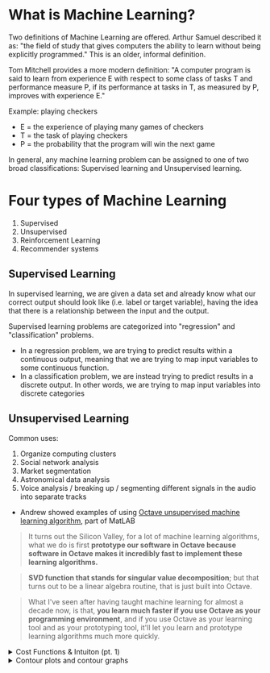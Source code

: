 # What is Machine Learning?
Two definitions of Machine Learning are offered. Arthur Samuel described it as: "the field of study that gives computers the ability to learn without being explicitly programmed." This is an older, informal definition.

Tom Mitchell provides a more modern definition: "A computer program is said to learn from experience E with respect to some class of tasks T and performance measure P, if its performance at tasks in T, as measured by P, improves with experience E."

Example: playing checkers
- E = the experience of playing many games of checkers
- T = the task of playing checkers
- P = the probability that the program will win the next game

In general, any machine learning problem can be assigned to one of two broad classifications: Supervised learning and Unsupervised learning.

# Four types of Machine Learning
1. Supervised
1. Unsupervised
1. Reinforcement Learning
1. Recommender systems

## Supervised Learning
In supervised learning, we are given a data set and already know what our correct output should look like (i.e. label or target variable), having the idea that there is a relationship between the input and the output.

Supervised learning problems are categorized into "regression" and "classification" problems. 
- In a regression problem, we are trying to predict results within a continuous output, meaning that we are trying to map input variables to some continuous function. 
- In a classification problem, we are instead trying to predict results in a discrete output. In other words, we are trying to map input variables into discrete categories

## Unsupervised Learning
Common uses:
1. Organize computing clusters
1. Social network analysis
1. Market segmentation
1. Astronomical data analysis
1. Voice analysis / breaking up / segmenting different signals in the audio into separate tracks
  - Andrew showed examples of using [Octave unsupervised machine learning algorithm](https://mc.ai/machine-learning-in-matlab-octave/), part of MatLAB
  
> It turns out the Silicon Valley, for a lot of machine learning algorithms, what we do is first **prototype our software in Octave because software in Octave makes it incredibly fast to implement these learning algorithms.** 

> **SVD function that stands for singular value decomposition**; but that turns out to be a linear algebra routine, that is just built into Octave.

> What I've seen after having taught machine learning for almost a decade now, is that, **you learn much faster if you use Octave as your programming environment**, and if you use Octave as your learning tool and as your prototyping tool, it'll let you learn and prototype learning algorithms much more quickly.

<details> <summary>Cost Functions & Intuiton (pt. 1) </summary>  

If we try to think of it in visual terms, our training data set is scattered on the x-y plane. We are trying to make a straight line (defined by *h<sub>&theta;</sub>(x)*) which passes through these scattered data points.

**Our objective is to get the best possible line. The best possible line will be such so that the *average squared vertical distances of the scattered points from the line will be the least***. 
- Ideally, the line should pass through all the points of our training data set. In such a case, the value of *J(&theta;<sub>0</sub>, &theta;<sub>1</sub>)*
will be 0. 
</details> 

<details> <summary>Contour plots and contour graphs</summary>  A
contour plot is a graph that contains many contour lines. A contour line of a two variable function has a constant value at all points of the same line. An example of such a graph is the one to the right below.

![?](https://i.imgur.com/LjYqHHX_d.jpg?maxwidth=640&shape=thumb&fidelity=medium)

Taking any color and going along the ‘circle’, one would expect to get the same value of the cost function. For example, the three green points found on the green line above have the same value for  *J(&theta;<sub>0</sub>, &theta;<sub>1</sub>)* and as a result, they are found along the same line. The circled x displays the value of the cost function for the graph on the left when *&theta;<sub>0</sub>* = 800 and *&theta;<sub>1</sub>* = -0.15. 

Taking another h(x) and plotting its contour plot, one gets the following graphs:

![?](https://i.imgur.com/6H30uK9_d.jpg?maxwidth=640&shape=thumb&fidelity=medium)

When  *&theta;<sub>0</sub>* = 360 and  *&theta;<sub>1</sub>* = 0, the value of *J(&theta;<sub>0</sub>, &theta;<sub>1</sub>)* in the contour plot gets closer to the center thus reducing the cost function error. Now giving our hypothesis function a slightly positive slope results in a better fit of the data.



</details> 


